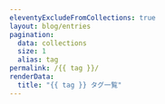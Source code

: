```yaml
---
eleventyExcludeFromCollections: true
layout: blog/entries
pagination:
  data: collections
  size: 1
  alias: tag
permalink: /{{ tag }}/
renderData:
  title: "{{ tag }} タグ一覧"
---
```

